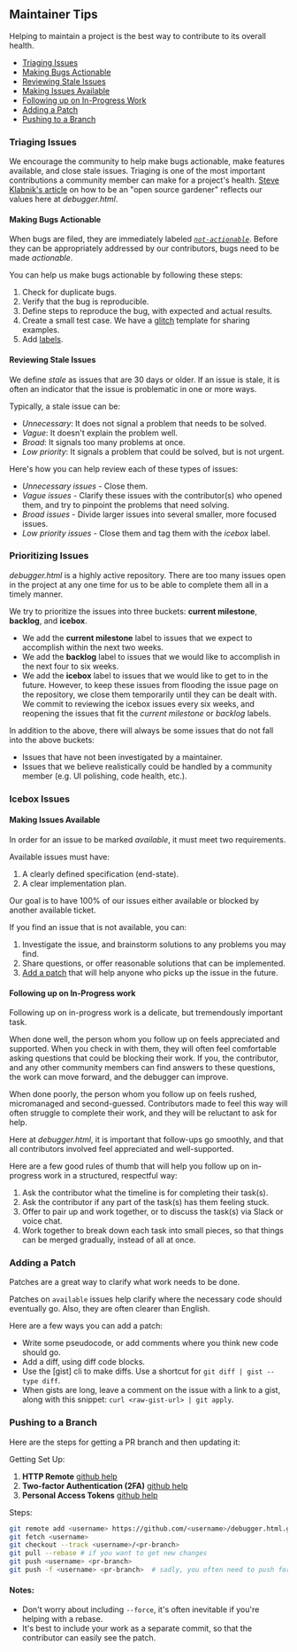 ## Maintainer Tips

Helping to maintain a project is the best way to contribute to its overall health.

* [Triaging Issues](#triaging-issues)
* [Making Bugs Actionable](#making-bugs-actionable)
* [Reviewing Stale Issues](#reviewing-stale-issues)
* [Making Issues Available](#making-issues-available)
* [Following up on In-Progress Work](#following-up-on-in-progress-work)
* [Adding a Patch](#adding-a-patch)
* [Pushing to a Branch](#pushing-to-a-branch)

### Triaging Issues

We encourage the community to help make bugs actionable, make features available,
and close stale issues. Triaging is one of the most important contributions a
community member can make for a project's health. [Steve Klabnik's article][gardening] on how to be an "open source gardener" reflects our values here at _debugger.html_.

#### Making Bugs Actionable

When bugs are filed, they are immediately labeled _[`not-actionable`][na]_. Before they can be appropriately addressed by our contributors, bugs need to be made _actionable_. 

You can help us make bugs actionable by following these steps:

1. Check for duplicate bugs.
2. Verify that the bug is reproducible.
3. Define steps to reproduce the bug, with expected and actual results.
4. Create a small test case. We have a [glitch] template for sharing examples.
5. Add [labels](./issues.md#labels).

#### Reviewing Stale Issues

We define _stale_ as issues that are 30 days or older. If an issue is stale, it is often an indicator that the issue is problematic in one or more ways. 

Typically, a stale issue can be:

* _Unnecessary_: It does not signal a problem that needs to be solved. 
* _Vague_: It doesn't explain the problem well. 
* _Broad_: It signals too many problems at once.
* _Low priority_: It signals a problem that could be solved, but is not urgent.

Here's how you can help review each of these types of issues:

* _Unnecessary issues_ - Close them.
* _Vague issues_ - Clarify these issues with the contributor(s) who opened them, and try to pinpoint the problems that need solving.
* _Broad issues_ - Divide larger issues into several smaller, more focused issues. 
* _Low priority issues_ - Close them and tag them with the  _icebox_ label.

### Prioritizing Issues

_debugger.html_ is a highly active repository. There are too many issues open in the project at any one time for us to be able to complete them all in a timely manner.

We try to prioritize the issues into three buckets: **current milestone**, **backlog**, and **icebox**.

* We add the **current milestone** label to issues that we expect to accomplish within the next two weeks. 
* We add the **backlog** label to issues that we would like to accomplish in the next four to six weeks.
* We add the **icebox** label to issues that we would like to get to in the future. However, to keep these issues from flooding the issue page on the repository, we close them temporarily until they can be dealt with. We commit to reviewing the icebox issues every six weeks, and reopening the issues that fit the _current milestone_ or _backlog_ labels.

In addition to the above, there will always be some issues that do not fall into the above buckets: 

* Issues that have not been investigated by a maintainer.
* Issues that we believe realistically could be handled by a community member (e.g. UI polishing, code health, etc.).

### Icebox Issues

#### Making Issues Available

In order for an issue to be marked _available_, it must meet two requirements. 

Available issues must have:

1. A clearly defined specification (end-state).
2. A clear implementation plan.

Our goal is to have 100% of our issues either available or blocked by another available ticket.

If you find an issue that is not available, you can:

1. Investigate the issue, and brainstorm solutions to any problems you may find.
2. Share questions, or offer reasonable solutions that can be implemented.
3. [Add a patch](#adding-a-patch) that will help anyone who picks up the issue in the future.

#### Following up on In-Progress work

Following up on in-progress work is a delicate, but tremendously important task.

When done well, the person whom you follow up on feels appreciated and supported. When you check in with them, they will often feel comfortable asking questions that could be blocking their work. If you, the contributor, and any other community members can find answers to these questions, the work can move forward, and the debugger can improve.

When done poorly, the person whom you follow up on feels rushed, micromanaged and second-guessed. Contributors made to feel this way will often struggle to complete their work, and they will be reluctant to ask for help. 

Here at _debugger.html_, it is important that follow-ups go smoothly, and that all contributors involved feel appreciated and well-supported. 

Here are a few good rules of thumb that will help you follow up on in-progress work in a structured, respectful way: 

1. Ask the contributor what the timeline is for completing their task(s).
2. Ask the contributor if any part of the task(s) has them feeling stuck.
3. Offer to pair up and work together, or to discuss the task(s) via Slack or voice chat. 
4. Work together to break down each task into small pieces, so that things can be merged gradually, instead of all at once. 

### Adding a Patch

Patches are a great way to clarify what work needs to be done.

Patches on `available` issues help clarify where the necessary code should eventually go. Also, they are often clearer than English.

Here are a few ways you can add a patch:

* Write some pseudocode, or add comments where you think new code should go.
* Add a diff, using diff code blocks.
* Use the \[gist] cli to make diffs. Use a shortcut for `git diff | gist --type diff`.
* When gists are long, leave a comment on the issue with a link to a gist, along with this snippet: `curl <raw-gist-url> | git apply`.

### Pushing to a Branch

Here are the steps for getting a PR branch and then updating it:

Getting Set Up:

1. **HTTP Remote** [github help][github-remote]
2. **Two-factor Authentication (2FA)** [github help][github-2fa]
3. **Personal Access Tokens** [github help][github-pat]

Steps:

```bash
git remote add <username> https://github.com/<username>/debugger.html.git
git fetch <username>
git checkout --track <username>/<pr-branch>
git pull --rebase # if you want to get new changes
git push <username> <pr-branch>
git push -f <username> <pr-branch>  # sadly, you often need to push force
```

#### Notes:

* Don't worry about including `--force`, it's often inevitable if you're helping with a rebase.
* It's best to include your work as a separate commit, so that the contributor can easily see the patch.

[enhancements board]: https://github.com/firefox-devtools/debugger.html/projects/5
[ship]: https://www.realartists.com
[ship-screenshot]: https://cloud.githubusercontent.com/assets/254562/23369201/8fe98b82-fcde-11e6-9dac-3e40547f29ad.png
[github-2fa]: https://help.github.com/articles/securing-your-account-with-two-factor-authentication-2fa/
[github-pat]: https://help.github.com/articles/creating-a-personal-access-token-for-the-command-line/
[github-remote]: https://help.github.com/articles/adding-a-remote/
[gardening]: http://words.steveklabnik.com/how-to-be-an-open-source-gardener
[glitch]: https://fabulous-umbrella.glitch.me/
[na]: https://github.com/firefox-devtools/debugger.html/labels/not-actionable
